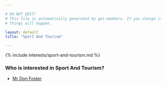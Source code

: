 ```yaml
---

# DO NOT EDIT!
# This file is automatically generated by get-members. If you change it, bad
# things will happen.

layout: default
title: "Sport And Tourism"

---
```


{% include interests/sport-and-tourism.md %}

### Who is interested in Sport And Tourism?


* [Mr Don Foster](members/mr-don-foster.html)
